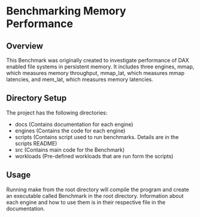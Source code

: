 # Benchmarking Memory Performance

## Overview

This Benchmark was originally created to investigate performance of DAX enabled file systems in persistent memory. It includes three engines, mmap, which measures memory throughput, mmap_lat, which measures mmap latencies, and mem_lat, which measures memory latencies.

## Directory Setup

The project has the following directories:

* docs (Contains documentation for each engine)
* engines (Contains the code for each engine)
* scripts (Contains script used to run benchmarks. Details are in the scripts README)
* src (Contains main code for the Benchmark)
* workloads (Pre-defined workloads that are run form the scripts)

## Usage

Running make from the root directory will compile the program and create an executable called Benchmark in the root directory. Information about each engine and how to use them is in their respective file in the documentation.
